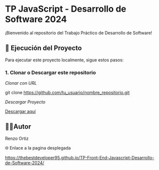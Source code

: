 # TP JavaScript - Desarrollo de Software 2024

¡Bienvenido al repositorio del Trabajo Práctico de Desarrollo de Software!

## 🚀 Ejecución del Proyecto

Para ejecutar este proyecto localmente, sigue estos pasos:

### 1. Clonar o Descargar este repositorio

*Clonar con URL*
   
   git clone https://github.com/tu_usuario/nombre_repositorio.git
    

*Descargar Proyecto*

[Descargar aquí](https://github.com/TheBestDeveloper95/TP-Front-End-Javascript-Desarrollo-de-Software-2024/archive/refs/heads/main.zip)
   
   
## 🧑‍💻Autor

Renzo Ortiz

🌐 Enlace a la pagina desplegada

https://thebestdeveloper95.github.io/TP-Front-End-Javascript-Desarrollo-de-Software-2024/
